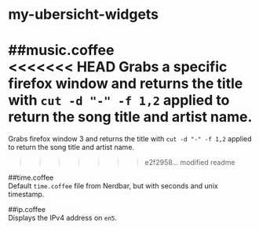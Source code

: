 # my-ubersicht-widgets

##music.coffee  
<<<<<<< HEAD
Grabs a specific firefox window and returns the title with `cut -d "-" -f 1,2` applied to return the song title and artist name.
=======
Grabs firefox window 3 and returns the title with `cut -d "-" -f 1,2` applied to return the song title and artist name.
>>>>>>> e2f2958... modified readme


##time.coffee  
Default `time.coffee` file from Nerdbar, but with seconds and unix timestamp.

##ip.coffee  
Displays the IPv4 address on `en5`.
